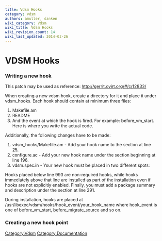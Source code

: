 ```yaml
---
title: Vdsm Hooks
category: vdsm
authors: amuller, danken
wiki_category: Vdsm
wiki_title: Vdsm Hooks
wiki_revision_count: 14
wiki_last_updated: 2014-02-26
---
```


# VDSM Hooks

### Writing a new hook

This patch may be used as reference: <http://gerrit.ovirt.org/#/c/12833/>

When creating a new vdsm hook, create a directory for it and place it under vdsm_hooks. Each hook should contain at minimum three files:

1.  Makefile.am
2.  README
3.  And the event at which the hook is fired. For example: before_vm_start. Here is where you write the actual code.

Additionally, the following changes have to be made:

1.  vdsm_hooks/Makefile.am - Add your hook name to the section at line 25.
2.  configure.ac - Add your new hook name under the section beginning at line 196.
3.  vdsm.spec.in - Your new hook must be placed in two different spots:

Hooks placed below line 993 are non-required hooks, while hooks immediately above that line are installed as part of the installation even if hooks are not explicitly enabled. Finally, you must add a package summary and description under the section at line 291.

During installation, hooks are placed at /usr/libexec/vdsm/hooks/hook_event/your_hook_name
where hook_event is one of before_vm_start, before_migrate_source and so on.

### Creating a new hook point

<Category:Vdsm> <Category:Documentation>
